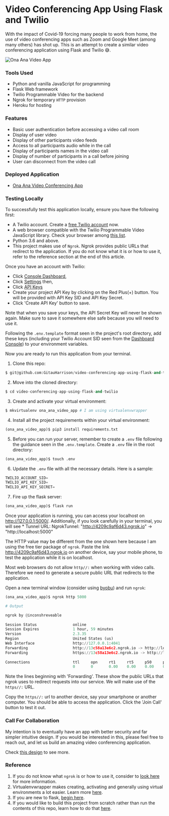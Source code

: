 # Video Conferencing App Using Flask and Twilio

With the impact of Covid-19 forcing many people to work from home, the use of video conferencing apps such as Zoom and Google Meet (among many others) has shot up. This is an attempt to create a similar video conferencing application using Flask and Twilio :sweat_smile:.

![Ona Ana Video App](app/static/img/ona_ana.gif)

### Tools Used
* Python and vanilla JavaScript for programming
* Flask Web framework
* Twilio Programmable Video for the backend
* Ngrok for temporary `HTTP` provision
* Heroku for hosting

### Features
* Basic user authentication before accessing a video call room
* Display of user video
* Display of other participants video feeds
* Access to all participants audio while in the call
* Display of participants names in the video call
* Display of number of participants in a call before joining
* User can disconnect from the video call

### Deployed Application
* [Ona Ana Video Conferencing App](https://ona-ana-video-app.herokuapp.com/)

### Testing Locally

To successfully test this application locally, ensure you have the following first:

* A Twilio account. Create a [free Twilio account](https://www.twilio.com/try-twilio?promo=WNPWrR) now.
* A web browser compatible with the Twilio Programmable Video JavaScript library. Check your browser among [this list](https://www.twilio.com/docs/video/javascript).
* Python 3.6 and above.
* This project makes use of `Ngrok`. Ngrok provides public URLs that redirect to the application. If you do not know what it is or how to use it, refer to the reference section at the end of this article.

Once you have an account with Twilio:
* Click [Console Dashboard](https://www.twilio.com/console), 
* Click [Settings](https://www.twilio.com/console/project/settings) then,
* Click [API Keys](https://www.twilio.com/console/project/api-keys)
* Create your project API Key by clicking on the Red Plus(+) button. You will be provided with API Key SID and API Key Secret. 
* Click 'Create API Key' button to save.

Note that when you save your keys, the API Secret Key will never be shown again. Make sure to save it somewhere else safe because you will need to use it.

Following the `.env.template` format seen in the project's root directory, add these keys (including your Twilio Account SID  seen from the [Dashboard Console](https://www.twilio.com/console)) to your environment variables.

Now you are ready to run this application from your terminal.

1. Clone this repo:

```python
$ git@github.com:GitauHarrison/video-conferencing-app-using-flask-and-twilio.git
```

2. Move into the cloned directory:

```python
$ cd video-conferencing-app-using-flask-and-twilio
```

3. Create and activate your virtual environment:

```python
$ mkvirtualenv ona_ana_video_app # I am using virtualenvwrapper
```

4. Install all the project requirements within your virtual environment:

```python
(ona_ana_video_app)$ pip3 install requirements.txt
```

5. Before you can run your server, remember to create a `.env` file following the guidance seen in the `.env.template`. Create a `.env` file in the root directory:

```python
(ona_ana_video_app)$ touch .env
```

6. Update the `.env` file with all the necessary details. Here is a sample:

```python
TWILIO_ACCOUNT_SID=
TWILIO_API_KEY_SID=
TWILIO_API_KEY_SECRET=
```

7. Fire up the flask server:

```python
(ona_ana_video_app)$ flask run
```

Once your application is running, you can access your localhost on http://127.0.0.1:5000/. Additionally, if you look carefully in your terminal, you will see * Tunnel URL: NgrokTunnel: "http://4209c9af6d43.ngrok.io" -> "http://localhost:5000"

The HTTP value may be different from the one shown here because I am using the free tier package of `ngrok`. Paste the link http://4209c9af6d43.ngrok.io on another device, say your mobile phone, to test the application while it is on localhost.

Most web browsers do not allow `http//:` when working with video calls. Therefore we need to generate a secure public URL that redirects to the application. 

Open a new terminal window (consider using [byobu](https://www.byobu.org/)) and run `ngrok`:

```python
(ona_ana_video_app)$ ngrok http 5000

# Output

ngrok by @inconshreveable                                                  (Ctrl+C to quit)
                                                                                           
Session Status                online                                                       
Session Expires               1 hour, 59 minutes                                           
Version                       2.3.35                                                       
Region                        United States (us)                                           
Web Interface                 http://127.0.0.1:4041                                        
Forwarding                    http://13c58a13e6c2.ngrok.io -> http://localhost:5000        
Forwarding                    https://13c58a13e6c2.ngrok.io -> http://localhost:5000       
                                                                                           
Connections                   ttl     opn     rt1     rt5     p50     p90                  
                              0       0       0.00    0.00    0.00    0.00
```

Note the lines beginning with 'Forwarding'. These show the public URLs that ngrok uses to redirect requests into our service. We will make use of the `https//:` URL.

Copy the `https//:` url to another device, say your smartphone or another computer. You should be able to access the application. Click the 'Join Call' button to test it out.

### Call For Collaboration

My intention is to eventually  have an app with better security and far simpler intuitive design. If you would be interested in this, please feel free to reach out, and let us build an amazing video conferencing application.

Check [this design](https://www.figma.com/proto/kDRrcS8b0OJywkhH0Qm4LQ/Ona-Ana-Video-App?node-id=3%3A2&scaling=min-zoom) to see more.

### Reference
1. If you do not know what `ngrok` is or how to use it, consider to [look here](https://gitauharrison-blog.herokuapp.com/ngrok) for more information.
2. Virtualenvwrapper makes creating, activating and generally using virtual environments a lot easier. Learn more [here](https://gitauharrison-blog.herokuapp.com/virtualenvwrapper).
3. If you are new to flask, [begin here](https://gitauharrison-blog.herokuapp.com/personal-blog).
4. If you would like to build this project from scratch rather than run the contents of this repo, learn how to do that [here](https://github.com/GitauHarrison/notes/blob/master/video_call_app.md).
